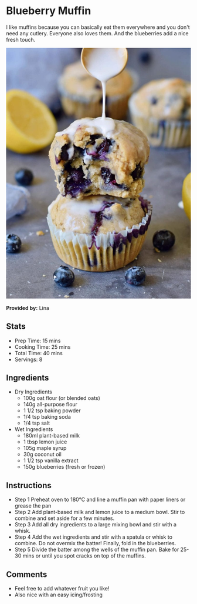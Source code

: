 # Blueberry Muffin
I like muffins because you can basically eat them everywhere and you don't need any cutlery. Everyone also loves them. And the blueberries add a nice fresh touch.

![Blueberry Muffins](../img/BlueberryMuffins.jpg)

**Provided by:** Lina

## Stats
- Prep Time: 15 mins
- Cooking Time:  25 mins
- Total Time: 40 mins
- Servings: 8

## Ingredients
- Dry Ingredients
    - 100g oat flour (or blended oats)
    - 140g all-purpose flour
    - 1 1/2 tsp baking powder
    - 1/4 tsp baking soda
    - 1/4 tsp salt
- Wet Ingredients
    - 180ml plant-based milk
    - 1 tbsp lemon juice
    - 105g maple syrup
    - 30g coconut oil
    - 1 1/2 tsp vanilla extract
    - 150g blueberries (fresh or frozen)

## Instructions
- Step 1
    Preheat oven to 180°C and line a muffin pan with paper liners or grease the pan
- Step 2
    Add plant-based milk and lemon juice to a medium bowl. Stir to combine and set aside for a few minutes.
- Step 3
    Add all dry ingredients to a large mixing bowl and stir with a whisk.
- Step 4
    Add the wet ingredients and stir with a spatula or whisk to combine. Do not overmix the batter! Finally, fold in the blueberries.
- Step 5
    Divide the batter among the wells of the muffin pan. Bake for 25-30 mins or until you spot cracks on top of the muffins.

## Comments
- Feel free to add whatever fruit you like!
- Also nice with an easy icing/frosting